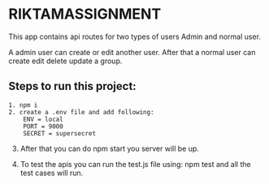 # RIKTAMASSIGNMENT

This app contains api routes for two types of users Admin and normal user.

A admin user can create or edit another user.
After that a normal user can create edit delete update a group.



## Steps to run this project:

``` 
1. npm i 
2. create a .env file and add following:
    ENV = local
    PORT = 9000
    SECRET = supersecret
```
    
3. After that you can do npm start you server will be up.

4. To test the apis you can run the test.js file using:
  npm test and all the test cases will run.
  
  
